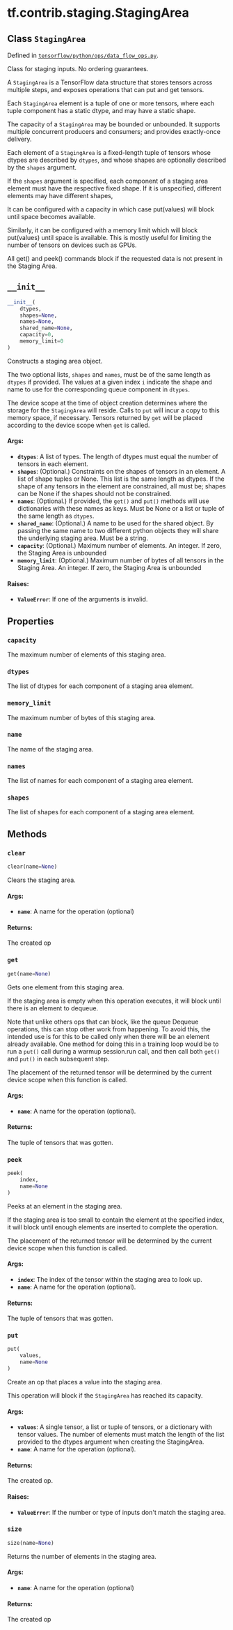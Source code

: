 <div itemscope itemtype="http://developers.google.com/ReferenceObject">
<meta itemprop="name" content="tf.contrib.staging.StagingArea" />
<meta itemprop="path" content="Stable" />
<meta itemprop="property" content="capacity"/>
<meta itemprop="property" content="dtypes"/>
<meta itemprop="property" content="memory_limit"/>
<meta itemprop="property" content="name"/>
<meta itemprop="property" content="names"/>
<meta itemprop="property" content="shapes"/>
<meta itemprop="property" content="__init__"/>
<meta itemprop="property" content="clear"/>
<meta itemprop="property" content="get"/>
<meta itemprop="property" content="peek"/>
<meta itemprop="property" content="put"/>
<meta itemprop="property" content="size"/>
</div>

# tf.contrib.staging.StagingArea

## Class `StagingArea`





Defined in [`tensorflow/python/ops/data_flow_ops.py`](/code/stable/tensorflow/python/ops/data_flow_ops.py).

Class for staging inputs. No ordering guarantees.

A `StagingArea` is a TensorFlow data structure that stores tensors across
multiple steps, and exposes operations that can put and get tensors.

Each `StagingArea` element is a tuple of one or more tensors, where each
tuple component has a static dtype, and may have a static shape.

The capacity of a `StagingArea` may be bounded or unbounded.
It supports multiple concurrent producers and consumers; and
provides exactly-once delivery.

Each element of a `StagingArea` is a fixed-length tuple of tensors whose
dtypes are described by `dtypes`, and whose shapes are optionally described
by the `shapes` argument.

If the `shapes` argument is specified, each component of a staging area
element must have the respective fixed shape. If it is
unspecified, different elements may have different shapes,

It can be configured with a capacity in which case
put(values) will block until space becomes available.

Similarly, it can be configured with a memory limit which
will block put(values) until space is available.
This is mostly useful for limiting the number of tensors on
devices such as GPUs.

All get() and peek() commands block if the requested data
is not present in the Staging Area.

<h2 id="__init__"><code>__init__</code></h2>

``` python
__init__(
    dtypes,
    shapes=None,
    names=None,
    shared_name=None,
    capacity=0,
    memory_limit=0
)
```

Constructs a staging area object.

The two optional lists, `shapes` and `names`, must be of the same length
as `dtypes` if provided.  The values at a given index `i` indicate the
shape and name to use for the corresponding queue component in `dtypes`.

The device scope at the time of object creation determines where the
storage for the `StagingArea` will reside.  Calls to `put` will incur a copy
to this memory space, if necessary.  Tensors returned by `get` will be
placed according to the device scope when `get` is called.

#### Args:

* <b>`dtypes`</b>:  A list of types.  The length of dtypes must equal the number
    of tensors in each element.
* <b>`shapes`</b>: (Optional.) Constraints on the shapes of tensors in an element.
    A list of shape tuples or None. This list is the same length
    as dtypes.  If the shape of any tensors in the element are constrained,
    all must be; shapes can be None if the shapes should not be constrained.
* <b>`names`</b>: (Optional.) If provided, the `get()` and
    `put()` methods will use dictionaries with these names as keys.
    Must be None or a list or tuple of the same length as `dtypes`.
* <b>`shared_name`</b>: (Optional.) A name to be used for the shared object. By
    passing the same name to two different python objects they will share
    the underlying staging area. Must be a string.
* <b>`capacity`</b>: (Optional.) Maximum number of elements.
    An integer. If zero, the Staging Area is unbounded
* <b>`memory_limit`</b>: (Optional.) Maximum number of bytes of all tensors
    in the Staging Area.
    An integer. If zero, the Staging Area is unbounded


#### Raises:

* <b>`ValueError`</b>: If one of the arguments is invalid.



## Properties

<h3 id="capacity"><code>capacity</code></h3>

The maximum number of elements of this staging area.

<h3 id="dtypes"><code>dtypes</code></h3>

The list of dtypes for each component of a staging area element.

<h3 id="memory_limit"><code>memory_limit</code></h3>

The maximum number of bytes of this staging area.

<h3 id="name"><code>name</code></h3>

The name of the staging area.

<h3 id="names"><code>names</code></h3>

The list of names for each component of a staging area element.

<h3 id="shapes"><code>shapes</code></h3>

The list of shapes for each component of a staging area element.



## Methods

<h3 id="clear"><code>clear</code></h3>

``` python
clear(name=None)
```

Clears the staging area.

#### Args:

* <b>`name`</b>: A name for the operation (optional)


#### Returns:

The created op

<h3 id="get"><code>get</code></h3>

``` python
get(name=None)
```

Gets one element from this staging area.

If the staging area is empty when this operation executes, it will block
until there is an element to dequeue.

Note that unlike others ops that can block, like the queue Dequeue
operations, this can stop other work from happening.  To avoid this, the
intended use is for this to be called only when there will be an element
already available.  One method for doing this in a training loop would be to
run a `put()` call during a warmup session.run call, and then call both
`get()` and `put()` in each subsequent step.

The placement of the returned tensor will be determined by the current
device scope when this function is called.

#### Args:

* <b>`name`</b>: A name for the operation (optional).


#### Returns:

The tuple of tensors that was gotten.

<h3 id="peek"><code>peek</code></h3>

``` python
peek(
    index,
    name=None
)
```

Peeks at an element in the staging area.

If the staging area is too small to contain the element at
the specified index, it will block until enough elements
are inserted to complete the operation.

The placement of the returned tensor will be determined by
the current device scope when this function is called.

#### Args:

* <b>`index`</b>: The index of the tensor within the staging area
          to look up.
* <b>`name`</b>: A name for the operation (optional).


#### Returns:

The tuple of tensors that was gotten.

<h3 id="put"><code>put</code></h3>

``` python
put(
    values,
    name=None
)
```

Create an op that places a value into the staging area.

This operation will block if the `StagingArea` has reached
its capacity.

#### Args:

* <b>`values`</b>: A single tensor, a list or tuple of tensors, or a dictionary with
    tensor values. The number of elements must match the length of the
    list provided to the dtypes argument when creating the StagingArea.
* <b>`name`</b>: A name for the operation (optional).


#### Returns:

The created op.


#### Raises:

* <b>`ValueError`</b>: If the number or type of inputs don't match the staging area.

<h3 id="size"><code>size</code></h3>

``` python
size(name=None)
```

Returns the number of elements in the staging area.

#### Args:

* <b>`name`</b>: A name for the operation (optional)


#### Returns:

The created op



